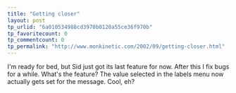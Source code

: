 ```yaml
---
title: "Getting closer"
layout: post
tp_urlid: "6a010534988cd3970b0120a55ce36f970b"
tp_favoritecount: 0
tp_commentcount: 0
tp_permalink: "http://www.monkinetic.com/2002/09/getting-closer.html"
---
```

I&#39;m ready for bed, but Sid just got its last feature for now. After this I fix bugs for a while. What&#39;s the feature? The value selected in the labels menu now actually gets set for the message. Cool, eh?
